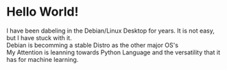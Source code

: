 # Hello World!
 I have been dabeling in the Debian/Linux Desktop for years. It is not easy, but I have stuck with it.</br>
Debian is becomming a stable Distro as the other major OS's</br>
My Attention is leanning towards Python Language and the versatility that it has for machine learning.
